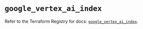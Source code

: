 # `google_vertex_ai_index`

Refer to the Terraform Registry for docs: [`google_vertex_ai_index`](https://registry.terraform.io/providers/hashicorp/google-beta/5.37.0/docs/resources/google_vertex_ai_index).
